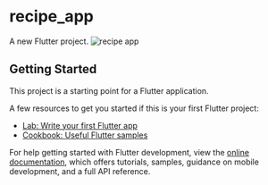 # recipe_app

A new Flutter project.
![recipe app](https://github.com/iabdulwahab7/Flutter-recipe_app/assets/76598467/8b29e3fa-1964-4a3e-8e63-e3523aabb56b)


## Getting Started

This project is a starting point for a Flutter application.

A few resources to get you started if this is your first Flutter project:

- [Lab: Write your first Flutter app](https://docs.flutter.dev/get-started/codelab)
- [Cookbook: Useful Flutter samples](https://docs.flutter.dev/cookbook)

For help getting started with Flutter development, view the
[online documentation](https://docs.flutter.dev/), which offers tutorials,
samples, guidance on mobile development, and a full API reference.
